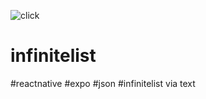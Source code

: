 ![click](https://user-images.githubusercontent.com/116552870/214010270-8b96e45d-9207-407b-894e-fb914bd7d35a.jpg)

# infinitelist
#reactnative #expo #json #infinitelist via text
